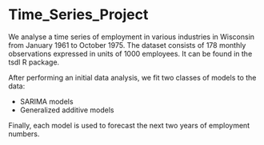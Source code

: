 # Time_Series_Project

We analyse a time series of employment in various industries in Wisconsin from January 1961 to October 1975. The dataset consists of 178 monthly observations expressed in units of 1000 employees. It can be found in the tsdl R package.

After performing an initial data analysis, we fit two classes of models to the data:
  - SARIMA models
  - Generalized additive models

Finally, each model is used to forecast the next two years of employment numbers.
